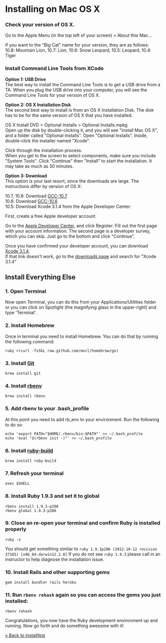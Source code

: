 # Installing on Mac OS X

### Check your version of OS X.
Go to the Apple Menu (in the top left of your screen) > About this Mac…

If you want to the "Big Cat" name for your version, they are as follows:  
10.8: Mountain Lion, 10.7: Lion, 10.6: Snow Leopard, 10.5: Leopard, 10.4: Tiger

### Install Command Line Tools from XCode

**Option 1: USB Drive**  
The best way to install the Command Line Tools is to get a USB drive from a TA.
When you plug the USB drive into your computer, you will see the Command Line Tools 
for your version of OS X.

**Option 2: OS X Installation Disk**  
The second best way to install is from an OS X Installation Disk. 
The disk has to be for the same version of OS X that you have installed.

OS X Install DVD > Optional Installs > Optional Installs.mpkg  
Open up the disk by double-clicking it, and you will see "Install Mac OS X", and a folder called "Optional Installs". 
Open "Optional Installs". Inside, double-click the installer named "Xcode".

Click through the installation process.  
When you get to the screen to select components, make sure you include "System Tools".
Click "Continue" then "Install" to start the installation. It may take as much as 30 minutes.

**Option 3: Download**  
This option is your last resort, since the downloads are large. The instructions differ by 
version of OS X:

10.7, 10.8: Download [GCC-10.7](https://github.com/downloads/kennethreitz/osx-gcc-installer/GCC-10.7-v2.pkg)  
10.6: Download [GCC-10.6](https://github.com/downloads/kennethreitz/osx-gcc-installer/GCC-10.6.pkg)  
10.5: Download Xcode 3.1.4 from the Apple Developer Center:  

First, create a free Apple developer account. 

Go to the [Apple Developer Center](https://developer.apple.com/downloads), 
and click Register. Fill out the first page with your account information.
The second page is a developer survey, which you can skip. Just go to the bottom and click
"Continue". 

Once you have confirmed your developer account, you can download [Xcode 3.1.4](http://adcdownload.apple.com/Developer_Tools/xcode_3.1.4_developer_tools/xcode314_2809_developerdvd.dmg).  
If that link doesn't work, go to the [downloads page](https://developer.apple.com/downloads)
and search for "Xcode 3.1.4"

## Install Everything Else
### 1. Open Terminal
Now open Terminal, you can do this from your Applications/Utilities folder or
you can click on Spotlight (the magnifying glass in the upper-right) and type 'Terminal'.

### 2. Install Homebrew
Once in terminal you need to install Homebrew. You can do that by running the following command:

```text
ruby <(curl -fsSkL raw.github.com/mxcl/homebrew/go)
```

### 3. Install [Git](http://git-scm.org)

```text
brew install git
```

### 4. Install [rbenv](https://github.com/sstephenson/rbenv)

```text
brew install rbenv
```

### 5. Add rbenv to your .bash_profile
At this point you need to add rb_env to your environment. Run the following to do so:

```text
echo 'export PATH="$HOME/.rbenv/bin:$PATH"' >> ~/.bash_profile
echo 'eval "$(rbenv init -)"' >> ~/.bash_profile
```

### 6. Install [ruby-build](https://github.com/sstephenson/ruby-build)

```text
brew install ruby-build
```

### 7. Refresh your terminal

```text
exec $SHELL
```

### 8. Install Ruby 1.9.3 and set it to global

```text
rbenv install 1.9.3-p286
rbenv global 1.9.3-p286
```

### 9. Close an re-open your terminal and confirm Ruby is installed properly

```text
ruby -v
```

You should get something similar to `ruby 1.9.3p286 (2012-10-12 revision 37165) [x86_64-darwin12.2.0]`
If you do not see `ruby 1.9.3` please call in an instructor to help
diagnose the installation issue.

### 10. Install Rails and other supporting gems

```text
gem install bundler rails heroku
```

### 11. Run `rbenv rehash` again so you can access the gems you just installed:

```text
rbenv rehash
```

Congratulations, you now have the Ruby development environment up and running. Now go forth and do something awesome with it!

[« Back to Installfest](/ruby_from_scratch)

